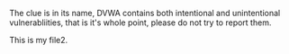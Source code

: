 The clue is in its name, DVWA contains both intentional and unintentional vulnerabliities, that is it's whole point, please do not try to report them.

This is my file2.
